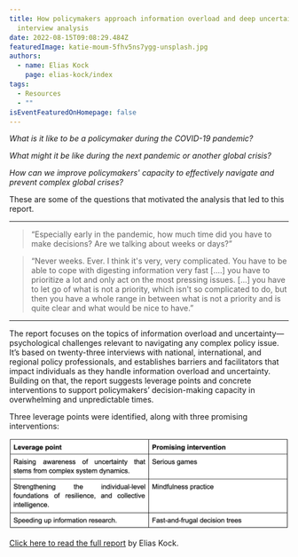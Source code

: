 ```yaml
---
title: How policymakers approach information overload and deep uncertainty - an
  interview analysis
date: 2022-08-15T09:08:29.484Z
featuredImage: katie-moum-5fhv5ns7ygg-unsplash.jpg
authors:
  - name: Elias Kock
    page: elias-kock/index
tags:
  - Resources
  - ""
isEventFeaturedOnHomepage: false
---
```

*What is it like to be a policymaker during the COVID-19 pandemic?* 

*What might it be like during the next pandemic or another global crisis?* 

*How can we improve policymakers' capacity to effectively navigate and prevent complex global crises?* 



These are some of the questions that motivated the analysis that led to this report.

- - -

> “Especially early in the pandemic, how much time did you have to make decisions? Are we talking about weeks or days?”



> “Never weeks. Ever. I think it's very, very complicated. You have to be able to cope with digesting information very fast \[....] you have to prioritize a lot and only act on the most pressing issues. \[...] you have to let go of what is not a priority, which isn't so complicated to do, but then you have a whole range in between what is not a priority and is quite clear and what would be nice to have.”

- - -



The report focuses on the topics of information overload and uncertainty—psychological challenges relevant to navigating any complex policy issue. It’s based on twenty-three interviews with national, international, and regional policy professionals, and establishes barriers and facilitators that impact individuals as they handle information overload and uncertainty. Building on that, the report suggests leverage points and concrete interventions to support policymakers’ decision-making capacity in overwhelming and unpredictable times. 

Three leverage points were identified, along with three promising interventions:

![Table of identified leverage points and promising interventions](screenshot-2022-09-15-at-11.27.51.png)

[C﻿lick here to read the full report](https://drive.google.com/file/d/1qkiEHpmFl4K2pXGJz3QnXKyoiKRWqrWJ/view?usp=sharing) by Elias Kock.